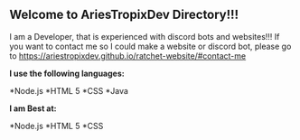 ## Welcome to AriesTropixDev Directory!!!

I am a Developer, that is experienced with discord bots and websites!!! If you want to contact me so I could make a website or discord bot, please go to
https://ariestropixdev.github.io/ratchet-website/#contact-me

**I use the following languages:**

*Node.js
*HTML 5
*CSS
*Java

**I am Best at:**

*Node.js
*HTML 5
*CSS
